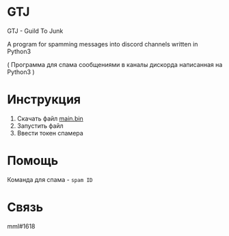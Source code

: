 # GTJ
GTJ - Guild To Junk

A program for spamming messages into discord channels written in Python3

( Программа для спама сообщениями в каналы дискорда написанная на Python3 )

# Инструкция 

1. Скачать файл [main.bin]()
2. Запустить файл 
3. Ввести токен спамера

# Помощь
Команда для спама - `spam ID`

# Связь
mml#1618
